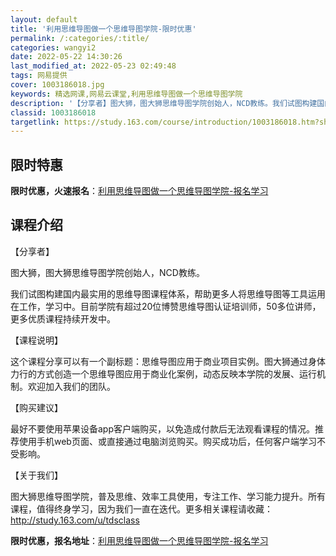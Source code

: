 ```yaml
---
layout: default
title: '利用思维导图做一个思维导图学院-限时优惠'
permalink: /:categories/:title/
categories: wangyi2
date: 2022-05-22 14:30:26
last_modified_at: 2022-05-23 02:49:48
tags: 网易提供
cover: 1003186018.jpg
keywords: 精选网课,网易云课堂,利用思维导图做一个思维导图学院
description: '【分享者】图大狮，图大狮思维导图学院创始人，NCD教练。我们试图构建国内最实用的思维导图课程体系，帮助更多人将思维导图等'
classid: 1003186018
targetlink: https://study.163.com/course/introduction/1003186018.htm?share=1&shareId=1025206652&utm_campaign=share&utm_medium=iphoneShare&utm_source=&utm_u=1025206652
---
```


## 限时特惠

**限时优惠，火速报名**：[利用思维导图做一个思维导图学院-报名学习](https://study.163.com/course/introduction/1003186018.htm?share=1&shareId=1025206652&utm_campaign=share&utm_medium=iphoneShare&utm_source=&utm_u=1025206652)

## 课程介绍

【分享者】

图大狮，图大狮思维导图学院创始人，NCD教练。

我们试图构建国内最实用的思维导图课程体系，帮助更多人将思维导图等工具运用在工作，学习中。目前学院有超过20位博赞思维导图认证培训师，50多位讲师，更多优质课程持续开发中。



【课程说明】

这个课程分享可以有一个副标题：思维导图应用于商业项目实例。图大狮通过身体力行的方式创造一个思维导图应用于商业化案例，动态反映本学院的发展、运行机制。欢迎加入我们的团队。



【购买建议】

最好不要使用苹果设备app客户端购买，以免造成付款后无法观看课程的情况。推荐使用手机web页面、或直接通过电脑浏览购买。购买成功后，任何客户端学习不受影响。





【关于我们】

图大狮思维导图学院，普及思维、效率工具使用，专注工作、学习能力提升。所有课程，值得终身学习，因为我们一直在迭代。更多相关课程请收藏：http://study.163.com/u/tdsclass

**限时优惠，报名地址**：[利用思维导图做一个思维导图学院-报名学习](https://study.163.com/course/introduction/1003186018.htm?share=1&shareId=1025206652&utm_campaign=share&utm_medium=iphoneShare&utm_source=&utm_u=1025206652)

